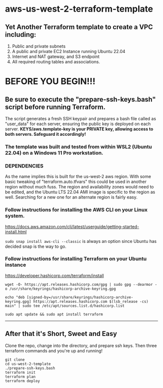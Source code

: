 # aws-us-west-2-terraform-template
## Yet Another Terraform template to create a VPC including:

1. Public and private subnets
2. A public and private EC2 Instance running Ubuntu 22.04
3. Internet and NAT gateway, and S3 endpoint
4. All required routing tables and associations.

# BEFORE YOU BEGIN!!!
## Be sure to execute the "prepare-ssh-keys.bash" script before running Terraform.
The script generates a fresh SSH keypair and prepares a bash file called as "user_data" for each server, ensuring the public key is deployed on each server. <b>KEYS/aws.template-key is your PRIVATE key, allowing access to both servers.  Safeguard it accordingly!</b>

### The template was built and tested from within WSL2 (Ubuntu 22.04) on a Windows 11 Pro workstation.

### DEPENDENCIES
As the name implies this is built for the us-west-2 aws region.  With some basic tweaking of "terraform.auto.tfvars" this could be used in another region without much fuss.  The region and availability zones would need to be edited, and the Ubuntu LTS 22.04 AMI image is specific to the region as well.  Searching for a new one for an alternate region is fairly easy.

### Follow instructions for installing the AWS CLI on your Linux system.
https://docs.aws.amazon.com/cli/latest/userguide/getting-started-install.html

`sudo snap install aws-cli --classic` is always an option since Ubuntu has decided snap is the way to go.

### Follow instructions for installing Terraform on your Ubuntu instance
https://developer.hashicorp.com/terraform/install

`wget -O- https://apt.releases.hashicorp.com/gpg | sudo gpg --dearmor -o /usr/share/keyrings/hashicorp-archive-keyring.gpg`

`echo "deb [signed-by=/usr/share/keyrings/hashicorp-archive-keyring.gpg] https://apt.releases.hashicorp.com $(lsb_release -cs) main" | sudo tee /etc/apt/sources.list.d/hashicorp.list`

`sudo apt update && sudo apt install terraform`

<hr>

## After that it's Short, Sweet and Easy
Clone the repo, change into the directory, and prepare ssh keys.  Then three terraform commands and you're up and running!

`git clone` <br>
`cd us-west-2-template` <br>
`./prepare-ssh-keys.bash` <br>
`terraform init` <br>
`terraform plan` <br>
`terraform deploy` <br>